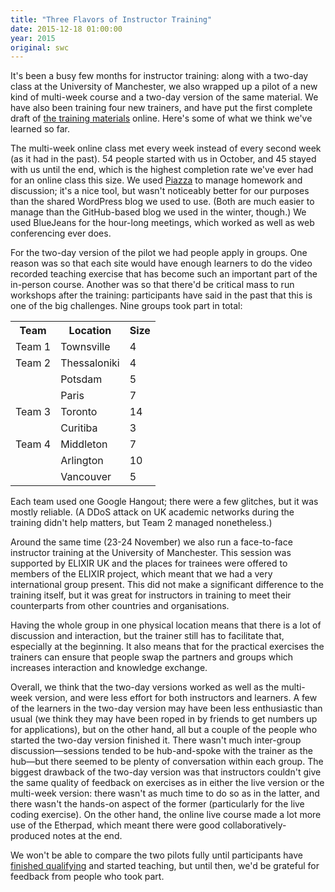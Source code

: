 ```yaml
---
title: "Three Flavors of Instructor Training"
date: 2015-12-18 01:00:00
year: 2015
original: swc
---
```

<p>
  It's been a busy few months for instructor training:
  along with a two-day class at the University of Manchester,
  we also wrapped up a pilot of a new kind of multi-week course
  and a two-day version of the same material.
  We have also been training four new trainers,
  and have put the first complete draft
  of <a href="{{site.github_io_url}}/instructor-training/">the training materials</a>
  online.
  Here's some of what we think we've learned so far.
</p>
<p>
  The multi-week online class met every week instead of every second week (as it had in the past).
  54 people started with us in October,
  and 45 stayed with us until the end,
  which is the highest completion rate we've ever had for an online class this size.
  We used <a href="http://piazza.com">Piazza</a> to manage homework and discussion;
  it's a nice tool,
  but wasn't noticeably better for our purposes than the shared WordPress blog we used to use.
  (Both are much easier to manage than the GitHub-based blog we used in the winter, though.)
  We used BlueJeans for the hour-long meetings,
  which worked as well as web conferencing ever does.
</p>
<p>
  For the two-day version of the pilot we had people apply in groups.
  One reason was so that each site would have enough learners to do
  the video recorded teaching exercise that has become such an important part of the in-person course.
  Another was so that there'd be critical mass to run workshops after the training:
  participants have said in the past that this is one of the big challenges.
  Nine groups took part in total:
</p>
<table class="table table-striped">
  <tr>
    <th>Team</th>
    <th>Location</th>
    <th>Size</th>
  </tr>
  <tr>
    <td>Team 1</td>
    <td>Townsville</td>
    <td>4</td>
  </tr>
  <tr>
    <td>Team 2</td>
    <td>Thessaloniki</td>
    <td>4</td>
  </tr>
  <tr>
    <td></td>
    <td>Potsdam</td>
    <td>5</td>
  </tr>
  <tr>
    <td></td>
    <td>Paris</td>
    <td>7</td>
  </tr>
  <tr>
    <td>Team 3</td>
    <td>Toronto</td>
    <td>14</td>
  </tr>
  <tr>
    <td></td>
    <td>Curitiba</td>
    <td>3</td>
  </tr>
  <tr>
    <td>Team 4</td>
    <td>Middleton</td>
    <td>7</td>
  </tr>
  <tr>
    <td></td>
    <td>Arlington</td>
    <td>10</td>
  </tr>
  <tr>
    <td></td>
    <td>Vancouver</td>
    <td>5</td>
  </tr>
</table>
<p>
  Each team used one Google Hangout;
  there were a few glitches,
  but it was mostly reliable.
  (A DDoS attack on UK academic networks during the training didn't help matters,
  but Team 2 managed nonetheless.)
</p>
<p>
  Around the same time (23-24 November) we also run a face-to-face instructor training at the University of Manchester.
  This session was supported by ELIXIR UK and the places for trainees were offered to members of the ELIXIR project,
  which meant that we had a very international group present.
  This did not make a significant difference to the training itself,
  but it was great for instructors in training to meet their counterparts from other countries and organisations.
</p>
<p>
  Having the whole group in one physical location means that there is a lot of discussion and interaction,
  but the trainer still has to facilitate that,
  especially at the beginning.
  It also means that for the practical exercises the trainers can ensure that people swap the partners and groups
  which increases interaction and knowledge exchange.
</p>
<p>
  Overall,
  we think that the two-day versions worked as well as the multi-week version,
  and were less effort for both instructors and learners.
  A few of the learners in the two-day version may have been less enthusiastic than usual
  (we think they may have been roped in by friends to get numbers up for applications),
  but on the other hand,
  all but a couple of the people who started the two-day version finished it.
  There wasn't much inter-group discussion&mdash;sessions tended to be hub-and-spoke with the trainer as the hub&mdash;but
  there seemed to be plenty of conversation within each group.
  The biggest drawback of the two-day version was that instructors couldn't give the same quality of feedback on exercises
  as in either the live version or the multi-week version:
  there wasn't as much time to do so as in the latter,
  and there wasn't the hands-on aspect of the former (particularly for the live coding exercise).
  On the other hand,
  the online live course made a lot more use of the Etherpad,
  which meant there were good collaboratively-produced notes at the end.
</p>
<p>
  We won't be able to compare the two pilots fully until participants have
  <a href="{{page.root}}/blog/2015/12/instructor-training-checkout-procedure.html">finished qualifying</a>
  and started teaching,
  but until then,
  we'd be grateful for feedback from people who took part.
</p>
